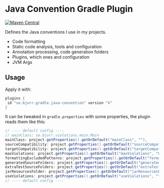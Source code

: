 # Java Convention Gradle Plugin

[![Maven Central](https://maven-badges.herokuapp.com/maven-central/se.bjurr.gradle.java-convention/se.bjurr.gradle.java-convention.gradle.plugin/badge.svg)](https://search.maven.org/artifact/se.bjurr.gradle.java-convention/se.bjurr.gradle.java-convention.gradle.plugin)

Defines the Java conventions I use in my projects.

- Code formatting
- Static code analysis, tools and configuration
- Annotation processing, code generation folders
- Plugins, which ones and configuration
- JVM Args

## Usage

Apply it with:

```groovy
plugins {
 id "se.bjurr.gradle.java-convention" version "X"
}
```

It can be tweaked in `gradle.properties` with some properties, the plugin reads them like this:

```groovy
// ---- default config ----
// mainClass: se.bjurr.violations.main.Main
mainClass: project.getProperties().getOrDefault("mainClass", ""),
sourceCompatibility: project.getProperties().getOrDefault("sourceCompatibility", "17"),
targetCompatibility: project.getProperties().getOrDefault("targetCompatibility", "17"),
maxViolations: project.getProperties().getOrDefault("maxViolations", "0"),
formattingExcludedPatterns: project.getProperties().getOrDefault("formattingExcludedPatterns", "**/gen/**,**/generated/**"),
generatedSourceFolders: project.getProperties().getOrDefault("generatedSourceFolders", "src/gen/java,src/generated/java"),
extraTestSourceFolders: project.getProperties().getOrDefault("extraTestSourceFolders", "src/test/generated"),
jarResourcesFolder: project.getProperties().getOrDefault("jarResourcesFolder", "src/jar/resources"),
useViolations: project.getProperties().getOrDefault("useViolations", "true") == true,
// ---- default config ----
```
